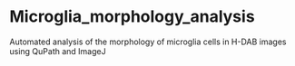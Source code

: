 # Microglia_morphology_analysis
Automated analysis of the morphology of microglia cells in H-DAB images using QuPath and ImageJ
